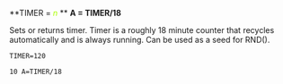 **TIMER = <span style="color:#AAFF00;">*n*</span> **
**A = TIMER/18**

Sets or returns timer.  Timer is a roughly 18 minute counter that recycles automatically and is always running.  Can be used as a seed for RND().

```ecb2
TIMER=120
```

```ecb2
10 A=TIMER/18
```
